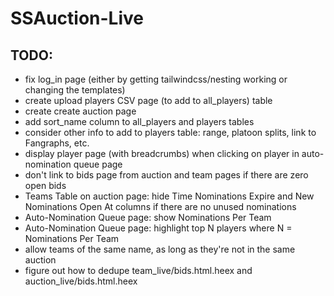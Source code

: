 # SSAuction-Live

## TODO:

* fix log_in page (either by getting tailwindcss/nesting working or changing the templates)
* create upload players CSV page (to add to all_players) table
* create create auction page
* add sort_name column to all_players and players tables
* consider other info to add to players table: range, platoon splits, link to Fangraphs, etc.
* display player page (with breadcrumbs) when clicking on player in auto-nomination queue page
* don't link to bids page from auction and team pages if there are zero open bids
* Teams Table on auction page: hide Time Nominations Expire and New Nominations Open At columns if there are no unused nominations
* Auto-Nomination Queue page: show Nominations Per Team
* Auto-Nomination Queue page: highlight top N players where N = Nominations Per Team
* allow teams of the same name, as long as they're not in the same auction
* figure out how to dedupe team_live/bids.html.heex and auction_live/bids.html.heex
